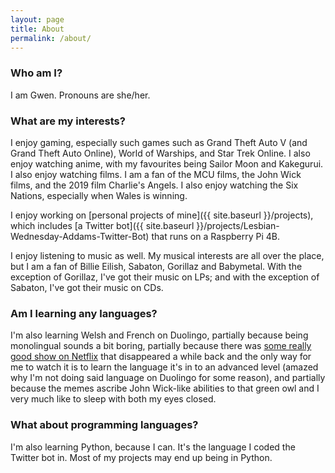```yaml
---
layout: page
title: About
permalink: /about/
---
```


### Who am I?

I am Gwen.
Pronouns are she/her.

### What are my interests?

I enjoy gaming, especially such games such as Grand Theft Auto V (and Grand Theft Auto Online), World of Warships, and Star Trek Online. I also enjoy watching anime, with my favourites being Sailor Moon and Kakegurui. I also enjoy watching films. I am a fan of the MCU films, the John Wick films, and the 2019 film Charlie's Angels. I also enjoy watching the Six Nations, especially when Wales is winning.

I enjoy working on [personal projects of mine]({{ site.baseurl }}/projects), which includes [a Twitter bot]({{ site.baseurl }}/projects/Lesbian-Wednesday-Addams-Twitter-Bot) that runs on a Raspberry Pi 4B.

I enjoy listening to music as well. My musical interests are all over the place, but I am a fan of Billie Eilish, Sabaton, Gorillaz and Babymetal. With the exception of Gorillaz, I've got their music on LPs; and with the exception of Sabaton, I've got their music on CDs.

### Am I learning any languages?

I'm also learning Welsh and French on Duolingo, partially because being monolingual sounds a bit boring, partially because there was <a href="https://www.google.com/search?q=el+ministerio+del+tiempo" target="_blank">some really good show on Netflix</a> that disappeared a while back and the only way for me to watch it is to learn the language it's in to an advanced level (amazed why I'm not doing said language on Duolingo for some reason), and partially because the memes ascribe John Wick-like abilities to that green owl and I very much like to sleep with both my eyes closed.

### What about programming languages?

I'm also learning Python, because I can. It's the language I coded the Twitter bot in. Most of my projects may end up being in Python.